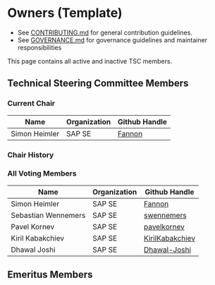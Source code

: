 # Owners (Template)

- See [CONTRIBUTING.md](placeholder) for general contribution guidelines.
- See [GOVERNANCE.md](placeholder) for governance guidelines and maintainer responsibilities

This page contains all active and inactive TSC members.

## Technical Steering Committee Members

### Current Chair

| Name | Organization | Github Handle |
| ---- | ------------ | --------- |
| Simon Heimler       | SAP SE | [Fannon](https://github.com/Fannon) |

### Chair History

### All Voting Members

| Name | Organization | Github Handle |
| ---- | ------------ | --------- |
| Simon Heimler       | SAP SE | [Fannon](https://github.com/Fannon) |
| Sebastian Wennemers | SAP SE | [swennemers](https://github.com/swennemers) |
| Pavel Kornev        | SAP SE | [pavelkornev](https://github.com/pavelkornev) |
| Kiril Kabakchiev    | SAP SE | [KirilKabakchiev](https://github.com/KirilKabakchiev) |
| Dhawal Joshi        | SAP SE | [Dhawal-Joshi](https://github.com/Dhawal-Joshi) |

## Emeritus Members
